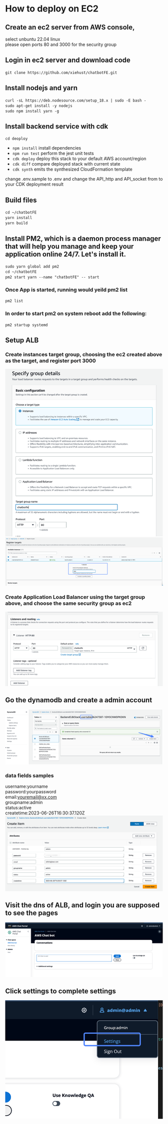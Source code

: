 # How to deploy on EC2  
## Create an ec2 server from AWS console,
select unbuntu 22.04 linux  
please open ports 80 and 3000 for the security group
## Login in ec2 server and download code  
`git clone https://github.com/xiehust/chatbotFE.git`  

## Install nodejs and yarn
`curl -sL https://deb.nodesource.com/setup_18.x | sudo -E bash -`  
`sudo apt-get install -y nodejs`  
`sudo npm install yarn -g`  

## Install backend service with cdk
`cd deoploy`  
* `npm install`          install dependencies
* `npm run test`         perform the jest unit tests
* `cdk deploy`           deploy this stack to your default AWS account/region
* `cdk diff`             compare deployed stack with current state
* `cdk synth`            emits the synthesized CloudFormation template

change .env.sample to .env and change the API_http and API_socket from to your CDK deployment result  


## Build files  
`cd ~/chatbotFE`   
`yarn install`  
`yarn build`  

## Install PM2, which is a daemon process manager that will help you manage and keep your application online 24/7. Let's install it.  
`sudo yarn global add pm2`  
`cd ~/chatbotFE`  
`pm2 start yarn --name "chatbotFE" -- start`  
### Once App is started, running would yeild pm2 list  
`pm2 list`  
### In order to start pm2 on system reboot add the following:  
`pm2 startup systemd`    

## Setup ALB  
### Create instances target group, choosing the ec2 created above as the target, and register port 3000   
![Alt text](image.png)  
![Alt text](image-3.png)  
### Create Application Load Balancer using the target group above, and choose the same security group as ec2  
![Alt text](image-2.png)  

## Go the dynamodb and create a admin account  
![Alt text](image-6.png)  
### data fields samples
username:yourname  
password:yourpassword   
email:youremail@xx.com  
groupname:admin  
status:active  
createtime:2023-06-26T16:30:37.120Z   
![Alt text](image-7.png)  
## Visit the dns of ALB, and login you are supposed to see the pages   
![Alt text](image-4.png)  

## Click settings to complete settings  
![Alt text](image-5.png)
